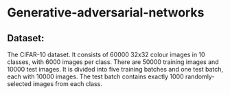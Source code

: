 # Generative-adversarial-networks

## Dataset:
The CIFAR-10 dataset. It consists of 60000 32x32 colour images in 10 classes, with 6000 images per class. There are 50000 training images and 10000 test images.
It is divided into five training batches and one test batch, each with 10000 images. The test batch contains exactly 1000 randomly-selected images from each class.

